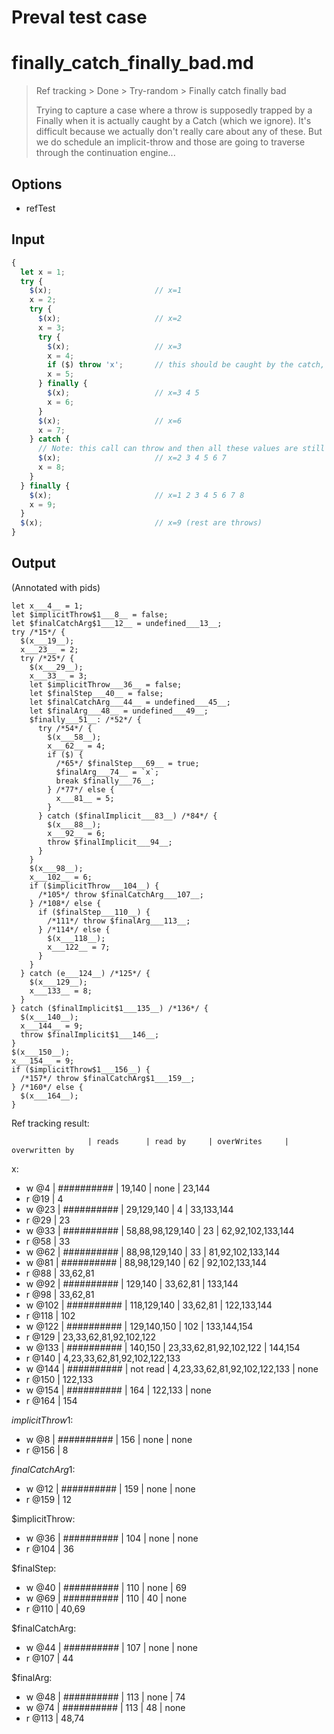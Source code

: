 # Preval test case

# finally_catch_finally_bad.md

> Ref tracking > Done > Try-random > Finally catch finally bad
>
> Trying to capture a case where a throw is supposedly trapped by a Finally when it is actually caught by
> a Catch (which we ignore).
> It's difficult because we actually don't really care about any of these. But we do schedule an implicit-throw
> and those are going to traverse through the continuation engine...

## Options

- refTest

## Input

`````js filename=intro
{
  let x = 1;
  try {
    $(x);                       // x=1
    x = 2;
    try {
      $(x);                     // x=2
      x = 3;
      try {
        $(x);                   // x=3
        x = 4;
        if ($) throw 'x';       // this should be caught by the catch, but we ignore this so it says it can reach the outer finally (which it cant)
        x = 5;
      } finally {
        $(x);                   // x=3 4 5
        x = 6;
      }
      $(x);                     // x=6
      x = 7;
    } catch {
      // Note: this call can throw and then all these values are still visible to the outer finally
      $(x);                     // x=2 3 4 5 6 7
      x = 8;
    }
  } finally {
    $(x);                       // x=1 2 3 4 5 6 7 8
    x = 9;
  }
  $(x);                         // x=9 (rest are throws)
}
`````

## Output

(Annotated with pids)

`````filename=intro
let x___4__ = 1;
let $implicitThrow$1___8__ = false;
let $finalCatchArg$1___12__ = undefined___13__;
try /*15*/ {
  $(x___19__);
  x___23__ = 2;
  try /*25*/ {
    $(x___29__);
    x___33__ = 3;
    let $implicitThrow___36__ = false;
    let $finalStep___40__ = false;
    let $finalCatchArg___44__ = undefined___45__;
    let $finalArg___48__ = undefined___49__;
    $finally___51__: /*52*/ {
      try /*54*/ {
        $(x___58__);
        x___62__ = 4;
        if ($) {
          /*65*/ $finalStep___69__ = true;
          $finalArg___74__ = `x`;
          break $finally___76__;
        } /*77*/ else {
          x___81__ = 5;
        }
      } catch ($finalImplicit___83__) /*84*/ {
        $(x___88__);
        x___92__ = 6;
        throw $finalImplicit___94__;
      }
    }
    $(x___98__);
    x___102__ = 6;
    if ($implicitThrow___104__) {
      /*105*/ throw $finalCatchArg___107__;
    } /*108*/ else {
      if ($finalStep___110__) {
        /*111*/ throw $finalArg___113__;
      } /*114*/ else {
        $(x___118__);
        x___122__ = 7;
      }
    }
  } catch (e___124__) /*125*/ {
    $(x___129__);
    x___133__ = 8;
  }
} catch ($finalImplicit$1___135__) /*136*/ {
  $(x___140__);
  x___144__ = 9;
  throw $finalImplicit$1___146__;
}
$(x___150__);
x___154__ = 9;
if ($implicitThrow$1___156__) {
  /*157*/ throw $finalCatchArg$1___159__;
} /*160*/ else {
  $(x___164__);
}
`````

Ref tracking result:

                     | reads      | read by     | overWrites     | overwritten by
x:
  - w @4       | ########## | 19,140      | none           | 23,144
  - r @19      | 4
  - w @23      | ########## | 29,129,140  | 4              | 33,133,144
  - r @29      | 23
  - w @33      | ########## | 58,88,98,129,140 | 23             | 62,92,102,133,144
  - r @58      | 33
  - w @62      | ########## | 88,98,129,140 | 33             | 81,92,102,133,144
  - w @81      | ########## | 88,98,129,140 | 62             | 92,102,133,144
  - r @88      | 33,62,81
  - w @92      | ########## | 129,140     | 33,62,81       | 133,144
  - r @98      | 33,62,81
  - w @102     | ########## | 118,129,140 | 33,62,81       | 122,133,144
  - r @118     | 102
  - w @122     | ########## | 129,140,150 | 102            | 133,144,154
  - r @129     | 23,33,62,81,92,102,122
  - w @133     | ########## | 140,150     | 23,33,62,81,92,102,122 | 144,154
  - r @140     | 4,23,33,62,81,92,102,122,133
  - w @144     | ########## | not read    | 4,23,33,62,81,92,102,122,133 | none
  - r @150     | 122,133
  - w @154     | ########## | 164         | 122,133        | none
  - r @164     | 154

$implicitThrow$1:
  - w @8             | ########## | 156         | none           | none
  - r @156           | 8

$finalCatchArg$1:
  - w @12            | ########## | 159         | none           | none
  - r @159           | 12

$implicitThrow:
  - w @36            | ########## | 104         | none           | none
  - r @104           | 36

$finalStep:
  - w @40            | ########## | 110         | none           | 69
  - w @69            | ########## | 110         | 40             | none
  - r @110           | 40,69

$finalCatchArg:
  - w @44            | ########## | 107         | none           | none
  - r @107           | 44

$finalArg:
  - w @48            | ########## | 113         | none           | 74
  - w @74            | ########## | 113         | 48             | none
  - r @113           | 48,74
